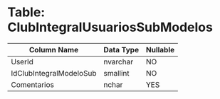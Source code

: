 # Table: ClubIntegralUsuariosSubModelos

| Column Name | Data Type | Nullable |
|-------------|-----------|----------|
| UserId | nvarchar | NO |
| IdClubIntegralModeloSub | smallint | NO |
| Comentarios | nchar | YES |
